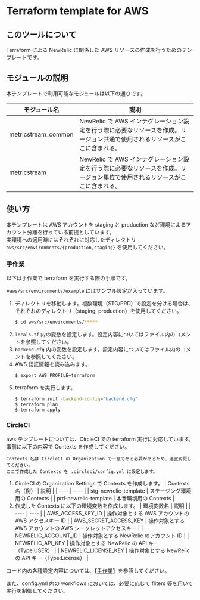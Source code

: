 # Terraform template for AWS

## このツールについて

Terraform による NewRelic に関係した AWS リソースの作成を行うためのテンプレートです。

## モジュールの説明

本テンプレートで利用可能なモジュールは以下の通りです。

| モジュール名 | 説明 |
| ---- | ---- |
| metricstream_common | NewRelic で AWS インテグレーション設定を行う際に必要なリソースを作成。リージョン共通で使用されるリソースがここに含まれる。 |
| metricstream | NewRelic で AWS インテグレーション設定を行う際に必要なリソースを作成。リージョン単位で使用されるリソースがここに含まれる。 |

## 使い方

本テンプレートは AWS アカウントを staging と production など環境によるアカウント分離を行っている前提としています。  
実環境への適用時にはそれぞれに対応したディレクトリ `aws/src/environments/{production,staging}` を使用してください。

### 手作業

以下は手作業で terraform を実行する際の手順です。

※`aws/src/environments/example` にはサンプル設定が入っています。

1. ディレクトリを移動します。複数環境（STG/PRD）で設定を分ける場合は、それぞれのディレクトリ（staging, production）を使用してください。
    ```bash
    $ cd aws/src/environments/*****
    ```
2. `locals.tf` 内の変数を設定します。設定内容についてはファイル内のコメントを参照してください。
3. `backend.cfg` 内の変数を設定します。設定内容についてはファイル内のコメントを参照してください。
4. AWS 認証情報を読み込みます。
    ```bash
    $ export AWS_PROFILE=terraform
    ```
5. terraform を実行します。
    ```bash
    $ terraform init -backend-config="backend.cfg"
    $ terraform plan
    $ terraform apply
    ```

### CircleCI

aws テンプレートについては、CircleCI での terraform 実行に対応しています。  
事前に以下の内容で Contexts を作成してください。
```
Contexts 名は CircleCI の Organization で一意である必要があるため、適宜変更してください。
ここで作成した Contexts を .circleci/config.yml に設定します。
```

1. CircleCI の Organization Settings で Contexts を作成します。
    | Contexts 名（例） | 説明 |
    | ---- | ---- |
    | stg-newrelic-template | ステージング環境用の Contexts |
    | prd-newrelic-template | 本番環境用の Contexts |
2. 作成した Contexts に以下の環境変数を作成します。
    | 環境変数名 | 説明 |
    | ---- | ---- |
    | AWS_ACCESS_KEY_ID | 操作対象とする AWS アカウントの AWS アクセスキー ID |
    | AWS_SECRET_ACCESS_KEY | 操作対象とする AWS アカウントの AWS シークレットアクセスキー |
    | NEWRELIC_ACCOUNT_ID | 操作対象とする NewRelic のアカウント ID |
    | NEWRELIC_API_KEY | 操作対象とする NewRelic の API キー（Type:USER） |
    | NEWRELIC_LICENSE_KEY | 操作対象とする NewRelic の API キー（Type:License） |

コード内の各種設定内容については、【[手作業](../aws/README.md#手作業)】を参照してください。

また、config.yml 内の workflows においては、必要に応じて filters 等を用いて実行を制御してください。
